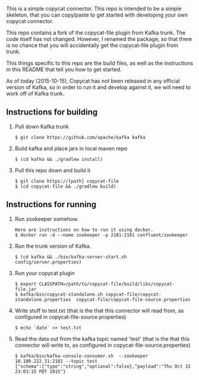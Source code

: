 This is a simple copycat connector. This repo is intended to be a simple skeleton, that you can copy/paste to get started with developing your own copycat connector.

This repo contains a fork of the copycat-file plugin from Kafka trunk. The code itself has not changed. However, I renamed the package, so that there is no chance that you will accidentally get the copycat-file plugin from trunk.

This things specific to this repo are the build files, as well as the instructions in this README that tell you how to get started.

As of today (2015-10-15), Copycat has not been released in any official version of Kafka, so in order to run it and develop against it, we will need to work off of Kafka trunk.

Instructions for building
-------------------------
1.  Pull down Kafka trunk
    ```
    $ git clone https://github.com/apache/kafka kafka
    ```

2.  Build kafka and place jars in local maven repo
    ```
    $ (cd kafka && ./gradlew install)
    ```

3. Pull this repo down and build it
    ```
    $ git clone https://[path] copycat-file
    $ (cd copycat-file && ./gradlew build)
    ```
    
Instructions for running
------------------------
1.  Run zookeeper somehow.
    ```
    Here are instructions on how to run it using docker.
    $ docker run -d --name zookeeper -p 2181:2181 confluent/zookeeper
    ```
    
2. Run the trunk version of Kafka.
    ```
    $ (cd kafka && ./bin/kafka-server-start.sh config/server.properties)
    ```
    
3. Run your copycat plugin
    ```
    $ export CLASSPATH=/path/to/copycat-file/build/libs/copycat-file.jar
    $ kafka/bin/copycat-standalone.sh copycat-file/copycat-standalone.properties  copycat-file/copycat-file-source.properties
    ```
    
4. Write stuff to test.txt (that is the that this connector will read from, as configured in copycat-file-source.properties)
    ```
    $ echo `date` >> test.txt
    ```
    
5. Read the data out from the kafka topic named 'test' (that is the that this connector will write to, as configured in copycat-file-source.properties)
    ```
    $ kafka/bin/kafka-console-consumer.sh  --zookeeper 10.100.222.31:2181 --topic test
    {"schema":{"type":"string","optional":false},"payload":"Thu Oct 15 23:03:15 PDT 2015"}
    ```

